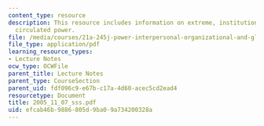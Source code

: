 ```yaml
---
content_type: resource
description: This resource includes information on extreme, institutionalized, and
  circulated power.
file: /media/courses/21a-245j-power-interpersonal-organizational-and-global-dimensions-fall-2005/efcab46b9886805d9ba09a734200328a_2005_11_07_sss.pdf
file_type: application/pdf
learning_resource_types:
- Lecture Notes
ocw_type: OCWFile
parent_title: Lecture Notes
parent_type: CourseSection
parent_uid: fdf096c9-e67b-c17a-4d60-acec5cd2ead4
resourcetype: Document
title: 2005_11_07_sss.pdf
uid: efcab46b-9886-805d-9ba0-9a734200328a
---
```

